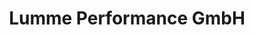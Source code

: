 ---
title: "Lumme Performance GmbH"
url: /osnabrueck/lumme-performance-gmbh/
shop: Autowerkstatt
---